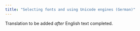 ```yaml
---
title: "Selecting fonts and using Unicode engines (German)"
---
```

Translation to be added _after_ English text completed.
